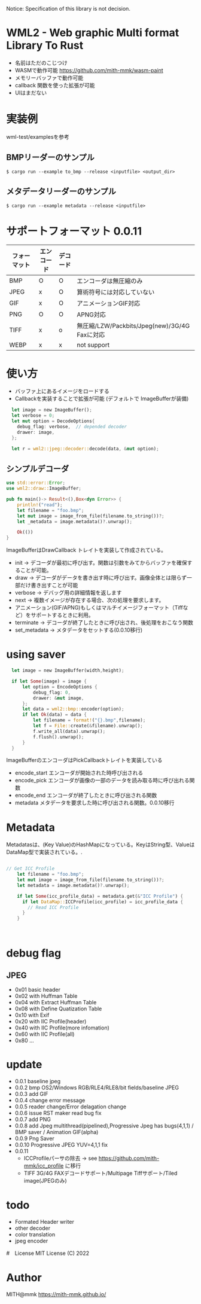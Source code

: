 Notice: Specification of this library is not decision.

# WML2 - Web graphic Multi format Library To Rust
- 名前はただのこじつけ
- WASMで動作可能 https://github.com/mith-mmk/wasm-paint
- メモリーバッファで動作可能
- callback 関数を使った拡張が可能
- UIはまだない

# 実装例
wml-test/examplesを参考

## BMPリーダーのサンプル
```
$ cargo run --example to_bmp --release <inputfile> <output_dir>
```

## メタデータリーダーのサンプル

```
$ cargo run --example metadata --release <inputfile>
```

# サポートフォーマット 0.0.11

|フォーマット|エンコード|デコード|  |
|------|---|---|--|
|BMP|O|O|エンコーダは無圧縮のみ|
|JPEG|x|O|算術符号には対応していない|
|GIF|x|O|アニメーションGIF対応|
|PNG|O|O|APNG対応|
|TIFF|x|o|無圧縮/LZW/Packbits/Jpeg(new)/3G/4G Faxに対応|
|WEBP|x|x|not support|

# 使い方
- バッファ上にあるイメージをロードする
- Callbackを実装することで拡張が可能 (デフォルトで ImageBufferが装備)

```rust
  let image = new ImageBuffer();
  let verbose = 0;
  let mut option = DecodeOptions{
    debug_flag: verbose,  // depended decoder
    drawer: image,
  };

  let r = wml2::jpeg::decoder::decode(data, &mut option);
```

## シンプルデコーダ

```rust
use std::error::Error;
use wml2::draw::ImageBuffer;

pub fn main()-> Result<(),Box<dyn Error>> {
    println!("read");
    let filename = "foo.bmp";
    let mut image = image_from_file(filename.to_string())?;
    let _metadata = image.metadata()?.unwrap();

    Ok(())
}


```
 ImageBufferはDrawCallback トレイトを実装して作成されている。

 - init -> デコーダが最初に呼び出す。関数は引数をみてからバッファを確保することが可能。
 - draw -> デコーダがデータを書き出す時に呼び出す。画像全体とは限らず一部だけ書き出すことが可能
 - verbose -> デバッグ用の詳細情報を返します
 - next -> 複数イメージが存在する場合、次の処理を要求します。
  - アニメーション(GIF/APNG)もしくはマルチイメージフォーマット（Tiffなど）をサポートするときに利用。
 - terminate -> デコーダが終了したときに呼び出され、後処理をおこなう関数
 - set_metadata -> メタデータをセットする(0.0.10移行)

# using saver
```rust
  let image = new ImageBuffer(width,height);

  if let Some(image) = image {
      let option = EncodeOptions {
          debug_flag: 0,
          drawer: &mut image,    
      };
      let data = wml2::bmp::encoder(option);
      if let Ok(data) = data {
          let filename = format!("{}.bmp",filename);
          let f = File::create(&filename).unwrap();
          f.write_all(data).unwrap();
          f.flush().unwrap();
      }
  }
```

 ImageBufferのエンコーダはPickCallbackトレイトを実装している
 
- encode_start エンコーダが開始された時呼び出される
- encode_pick  エンコーダが画像の一部のデータを読み取る時に呼び出れる関数
- encode_end   エンコーダが終了したときに呼び出される関数
- metadata メタデータを要求した時に呼び出される関数。0.0.10移行

# Metadata
 Metadatasは、(Key Value)のHashMapになっている。KeyはString型、ValueはDataMap型で実装されている。.

```rust

// Get ICC Profile
    let filename = "foo.bmp";
    let mut image = image_from_file(filename.to_string())?;
    let metadata = image.metadata()?.unwrap();

    if let Some(icc_profile_data) = metadata.get(&"ICC Profile") {
      if let DataMap::ICCProfile(icc_profile) = icc_profile_data {
        // Read ICC Profile
      }
    }

  

```

# debug flag
## JPEG
-  0x01 basic header
-  0x02 with Huffman Table
-  0x04 with Extract Huffman Table 
-  0x08 with Define Quatization Table
-  0x10 with Exif
-  0x20 with IIC Profile(header)
-  0x40 with IIC Profile(more infomation)
-  0x60 with IIC Profile(all)
-  0x80 ...
# update
- 0.0.1 baseline jpeg
- 0.0.2 bmp OS2/Windows RGB/RLE4/RLE8/bit fields/baseline JPEG
- 0.0.3 add GIF
- 0.0.4 change error message
- 0.0.5 reader change/Error delagation change
- 0.0.6 issue RST maker read bug fix
- 0.0.7 add PNG
- 0.0.8 add Jpeg multithread(pipelined),Progressive Jpeg has bugs(4,1,1) / BMP saver / Animation GIF(alpha)
- 0.0.9 Png Saver
- 0.0.10 Progressive JPEG YUV=4,1,1 fix
- 0.0.11 
  - ICCProfileパーサの除去 -> see https://github.com/mith-mmk/icc_profile に移行
  - TIFF 3G/4G FAXデコードサポート/Multipage Tiffサポート/Tiled image(JPEGのみ)

# todo
- Formated Header writer
- other decoder
- color translation
- jpeg encoder

#　License
 MIT License (C) 2022

# Author
 MITH@mmk https://mith-mmk.github.io/